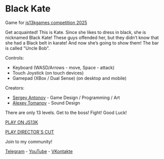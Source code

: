 # Black Kate

Game for [js13kgames competition 2025](https://js13kgames.com/)

Get acquainted! This is Kate. Since she likes to dress in black, she is nicknamed Black Kate! These guys offended her, but they didn’t know that she had a Black belt in karate! And now she’s going to show them! The bar is called "Uncle Bob".

Controls:
- Keyboard (WASD/Arrows - move, Space - attack)
- Touch Joystick (on touch devices)
- Gamepad (XBox / Dual Sense) (on desktop and mobile)

Creators: 
- [Sergey Antonov](https://t.me/antonovcoder) - Game Design / Programming / Art
- [Alexey Tomanov](https://t.me/dbcolls_flow) - Sound Design

There are only 13 levels. Get to the boss! Fight! Good Luck!

[PLAY ON JS13K](https://js13kgames.com/2025/games/black-kate)

[PLAY DIRECTOR`S CUT](https://superman2211.github.io/black-cat/dist/build/)

Join to my community!

[Telegram](https://t.me/antonovcoder) - [YouTube](https://www.youtube.com/@antonovcoder) - [VKontakte](https://vk.com/antonovcoder) 